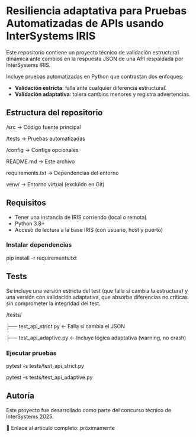 # Resiliencia adaptativa para Pruebas Automatizadas de APIs usando InterSystems IRIS

Este repositorio contiene un proyecto técnico de validación estructural dinámica ante cambios en la respuesta JSON de una API respaldada por InterSystems IRIS.

Incluye pruebas automatizadas en Python que contrastan dos enfoques:

- **Validación estricta**: falla ante cualquier diferencia estructural.
- **Validación adaptativa**: tolera cambios menores y registra advertencias.


## Estructura del repositorio

/src                → Código fuente principal

/tests              → Pruebas automatizadas

/config             → Configs opcionales 

README.md           → Este archivo

requirements.txt    → Dependencias del entorno

venv/               → Entorno virtual (excluido en Git)

## Requisitos

- Tener una instancia de IRIS corriendo (local o remota)
- Python 3.8+
- Acceso de lectura a la base IRIS (con usuario, host y puerto)

### Instalar dependencias

pip install -r requirements.txt

## Tests
Se incluye una versión estricta del test (que falla si cambia la estructura) y una versión con validación adaptativa, que absorbe diferencias no críticas sin comprometer la integridad del test.

/tests/

├── test_api_strict.py      ← Falla si cambia el JSON

├── test_api_adaptive.py    ← Incluye lógica adaptativa (warning, no crash)

### Ejecutar pruebas

pytest -s tests/test_api_strict.py

pytest -s tests/test_api_adaptive.py

## Autoría

Este proyecto fue desarrollado como parte del concurso técnico de InterSystems 2025.

🔗 Enlace al artículo completo: próximamente

